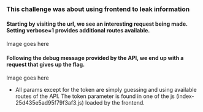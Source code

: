 ### This challenge was about using frontend to leak information

#### Starting by visiting the url, we see an interesting request being made. Setting verbose=1 provides additional routes available.

Image goes here

#### Following the debug message provided by the API, we end up with a request that gives up the flag.

Image goes here

* All params except for the token are simply guessing and using available routes of the API. The token parameter is found in one of the js (index-25d435e5ad95f79f3af3.js) loaded by the frontend.
